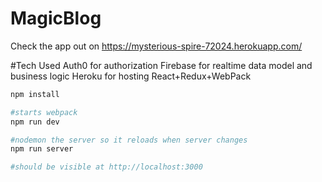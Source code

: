 # MagicBlog

Check the app out on https://mysterious-spire-72024.herokuapp.com/

#Tech Used
Auth0 for authorization
Firebase for realtime data model and business logic
Heroku for hosting
React+Redux+WebPack

```bash
npm install

#starts webpack
npm run dev

#nodemon the server so it reloads when server changes
npm run server

#should be visible at http://localhost:3000
```
